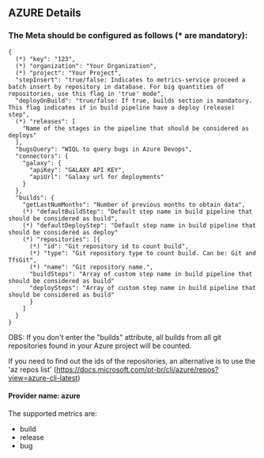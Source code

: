 ## AZURE Details

### The Meta should be configured as follows (* are mandatory):
```
{
  (*) "key": "123",
  (*) "organization": "Your Organization",
  (*) "project": "Your Project",
  "stepInsert": "true/false: Indicates to metrics-service proceed a batch insert by repository in database. For big quantities of repositories, use this flag in 'true' mode",
  "deployOnBuild": "true/false: If true, builds section is mandatory. This flag indicates if in build pipeline have a deploy (release) step",
  (*) "releases": [
    "Name of the stages in the pipeline that should be considered as deploys"
  ],
  "bugsQuery": "WIQL to query bugs in Azure Devops",
  "connectors": {
    "galaxy": {
      "apiKey": "GALAXY API KEY",
      "apiUrl": "Galaxy url for deployments"
    }
  },
  "builds": {
    "getLastNumMonths": "Number of previous months to obtain data",
    (*) "defaultBuildStep": "Default step name in build pipeline that should be considered as build",
    (*) "defaultDeployStep": "Default step name in build pipeline that should be considered as deploy"
    (*) "repositories": [{
      (*) "id": "Git repository id to count build",
      (*) "type": "Git repository type to count build. Can be: Git and TfsGit",
      (*) "name": "Git repository name.",
      "buildSteps": "Array of custom step name in build pipeline that should be considered as build"
      "deploySteps": "Array of custom step name in build pipeline that should be considered as build" 		
      }
    ]
  }
}
```
OBS: If you don't enter the "builds" attribute, all builds from all git repositories found in your Azure project will be counted.

If you need to find out the ids of the repositories, an alternative is to use the 'az repos list' (https://docs.microsoft.com/pt-br/cli/azure/repos?view=azure-cli-latest)

#### Provider name: azure

The supported metrics are:
- build
- release
- bug